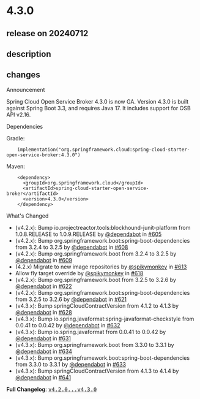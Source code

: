 # 4.3.0

## release on 20240712

## description

## changes

Announcement

Spring Cloud Open Service Broker 4.3.0 is now GA. Version 4.3.0 is built against Spring Boot 3.3, and requires Java 17. It includes support for OSB API v2.16.

Dependencies

Gradle:

        implementation("org.springframework.cloud:spring-cloud-starter-open-service-broker:4.3.0")

Maven:

        <dependency>
          <groupId>org.springframework.cloud</groupId>
          <artifactId>spring-cloud-starter-open-service-broker</artifactId>
          <version>4.3.0</version>
        </dependency>

What's Changed

* (v4.2.x): Bump io.projectreactor.tools:blockhound-junit-platform from 1.0.8.RELEASE to 1.0.9.RELEASE by <a class="user-mention notranslate" data-hovercard-type="organization" data-hovercard-url="/orgs/dependabot/hovercard" data-octo-click="hovercard-link-click" data-octo-dimensions="link_type:self" href="https://github.com/dependabot">@dependabot</a> in <a class="issue-link js-issue-link" data-error-text="Failed to load title" data-id="2249775862" data-permission-text="Title is private" data-url="https://github.com/spring-cloud/spring-cloud-open-service-broker/issues/605" data-hovercard-type="pull_request" data-hovercard-url="/spring-cloud/spring-cloud-open-service-broker/pull/605/hovercard" href="https://github.com/spring-cloud/spring-cloud-open-service-broker/pull/605">#605</a>
* (v4.2.x): Bump org.springframework.boot:spring-boot-dependencies from 3.2.4 to 3.2.5 by <a class="user-mention notranslate" data-hovercard-type="organization" data-hovercard-url="/orgs/dependabot/hovercard" data-octo-click="hovercard-link-click" data-octo-dimensions="link_type:self" href="https://github.com/dependabot">@dependabot</a> in <a class="issue-link js-issue-link" data-error-text="Failed to load title" data-id="2252144602" data-permission-text="Title is private" data-url="https://github.com/spring-cloud/spring-cloud-open-service-broker/issues/608" data-hovercard-type="pull_request" data-hovercard-url="/spring-cloud/spring-cloud-open-service-broker/pull/608/hovercard" href="https://github.com/spring-cloud/spring-cloud-open-service-broker/pull/608">#608</a>
* (v4.2.x): Bump org.springframework.boot from 3.2.4 to 3.2.5 by <a class="user-mention notranslate" data-hovercard-type="organization" data-hovercard-url="/orgs/dependabot/hovercard" data-octo-click="hovercard-link-click" data-octo-dimensions="link_type:self" href="https://github.com/dependabot">@dependabot</a> in <a class="issue-link js-issue-link" data-error-text="Failed to load title" data-id="2252144701" data-permission-text="Title is private" data-url="https://github.com/spring-cloud/spring-cloud-open-service-broker/issues/609" data-hovercard-type="pull_request" data-hovercard-url="/spring-cloud/spring-cloud-open-service-broker/pull/609/hovercard" href="https://github.com/spring-cloud/spring-cloud-open-service-broker/pull/609">#609</a>
* (4.2.x) Migrate to new image repositories by <a class="user-mention notranslate" data-hovercard-type="user" data-hovercard-url="/users/spikymonkey/hovercard" data-octo-click="hovercard-link-click" data-octo-dimensions="link_type:self" href="https://github.com/spikymonkey">@spikymonkey</a> in <a class="issue-link js-issue-link" data-error-text="Failed to load title" data-id="2293044086" data-permission-text="Title is private" data-url="https://github.com/spring-cloud/spring-cloud-open-service-broker/issues/613" data-hovercard-type="pull_request" data-hovercard-url="/spring-cloud/spring-cloud-open-service-broker/pull/613/hovercard" href="https://github.com/spring-cloud/spring-cloud-open-service-broker/pull/613">#613</a>
* Allow fly target override by <a class="user-mention notranslate" data-hovercard-type="user" data-hovercard-url="/users/spikymonkey/hovercard" data-octo-click="hovercard-link-click" data-octo-dimensions="link_type:self" href="https://github.com/spikymonkey">@spikymonkey</a> in <a class="issue-link js-issue-link" data-error-text="Failed to load title" data-id="2299947442" data-permission-text="Title is private" data-url="https://github.com/spring-cloud/spring-cloud-open-service-broker/issues/618" data-hovercard-type="pull_request" data-hovercard-url="/spring-cloud/spring-cloud-open-service-broker/pull/618/hovercard" href="https://github.com/spring-cloud/spring-cloud-open-service-broker/pull/618">#618</a>
* (v4.2.x): Bump org.springframework.boot from 3.2.5 to 3.2.6 by <a class="user-mention notranslate" data-hovercard-type="organization" data-hovercard-url="/orgs/dependabot/hovercard" data-octo-click="hovercard-link-click" data-octo-dimensions="link_type:self" href="https://github.com/dependabot">@dependabot</a> in <a class="issue-link js-issue-link" data-error-text="Failed to load title" data-id="2314468790" data-permission-text="Title is private" data-url="https://github.com/spring-cloud/spring-cloud-open-service-broker/issues/622" data-hovercard-type="pull_request" data-hovercard-url="/spring-cloud/spring-cloud-open-service-broker/pull/622/hovercard" href="https://github.com/spring-cloud/spring-cloud-open-service-broker/pull/622">#622</a>
* (v4.2.x): Bump org.springframework.boot:spring-boot-dependencies from 3.2.5 to 3.2.6 by <a class="user-mention notranslate" data-hovercard-type="organization" data-hovercard-url="/orgs/dependabot/hovercard" data-octo-click="hovercard-link-click" data-octo-dimensions="link_type:self" href="https://github.com/dependabot">@dependabot</a> in <a class="issue-link js-issue-link" data-error-text="Failed to load title" data-id="2314468657" data-permission-text="Title is private" data-url="https://github.com/spring-cloud/spring-cloud-open-service-broker/issues/621" data-hovercard-type="pull_request" data-hovercard-url="/spring-cloud/spring-cloud-open-service-broker/pull/621/hovercard" href="https://github.com/spring-cloud/spring-cloud-open-service-broker/pull/621">#621</a>
* (v4.3.x): Bump springCloudContractVersion from 4.1.2 to 4.1.3 by <a class="user-mention notranslate" data-hovercard-type="organization" data-hovercard-url="/orgs/dependabot/hovercard" data-octo-click="hovercard-link-click" data-octo-dimensions="link_type:self" href="https://github.com/dependabot">@dependabot</a> in <a class="issue-link js-issue-link" data-error-text="Failed to load title" data-id="2326835599" data-permission-text="Title is private" data-url="https://github.com/spring-cloud/spring-cloud-open-service-broker/issues/628" data-hovercard-type="pull_request" data-hovercard-url="/spring-cloud/spring-cloud-open-service-broker/pull/628/hovercard" href="https://github.com/spring-cloud/spring-cloud-open-service-broker/pull/628">#628</a>
* (v4.3.x): Bump io.spring.javaformat:spring-javaformat-checkstyle from 0.0.41 to 0.0.42 by <a class="user-mention notranslate" data-hovercard-type="organization" data-hovercard-url="/orgs/dependabot/hovercard" data-octo-click="hovercard-link-click" data-octo-dimensions="link_type:self" href="https://github.com/dependabot">@dependabot</a> in <a class="issue-link js-issue-link" data-error-text="Failed to load title" data-id="2342903563" data-permission-text="Title is private" data-url="https://github.com/spring-cloud/spring-cloud-open-service-broker/issues/632" data-hovercard-type="pull_request" data-hovercard-url="/spring-cloud/spring-cloud-open-service-broker/pull/632/hovercard" href="https://github.com/spring-cloud/spring-cloud-open-service-broker/pull/632">#632</a>
* (v4.3.x): Bump io.spring.javaformat from 0.0.41 to 0.0.42 by <a class="user-mention notranslate" data-hovercard-type="organization" data-hovercard-url="/orgs/dependabot/hovercard" data-octo-click="hovercard-link-click" data-octo-dimensions="link_type:self" href="https://github.com/dependabot">@dependabot</a> in <a class="issue-link js-issue-link" data-error-text="Failed to load title" data-id="2342903375" data-permission-text="Title is private" data-url="https://github.com/spring-cloud/spring-cloud-open-service-broker/issues/631" data-hovercard-type="pull_request" data-hovercard-url="/spring-cloud/spring-cloud-open-service-broker/pull/631/hovercard" href="https://github.com/spring-cloud/spring-cloud-open-service-broker/pull/631">#631</a>
* (v4.3.x): Bump org.springframework.boot from 3.3.0 to 3.3.1 by <a class="user-mention notranslate" data-hovercard-type="organization" data-hovercard-url="/orgs/dependabot/hovercard" data-octo-click="hovercard-link-click" data-octo-dimensions="link_type:self" href="https://github.com/dependabot">@dependabot</a> in <a class="issue-link js-issue-link" data-error-text="Failed to load title" data-id="2365773072" data-permission-text="Title is private" data-url="https://github.com/spring-cloud/spring-cloud-open-service-broker/issues/634" data-hovercard-type="pull_request" data-hovercard-url="/spring-cloud/spring-cloud-open-service-broker/pull/634/hovercard" href="https://github.com/spring-cloud/spring-cloud-open-service-broker/pull/634">#634</a>
* (v4.3.x): Bump org.springframework.boot:spring-boot-dependencies from 3.3.0 to 3.3.1 by <a class="user-mention notranslate" data-hovercard-type="organization" data-hovercard-url="/orgs/dependabot/hovercard" data-octo-click="hovercard-link-click" data-octo-dimensions="link_type:self" href="https://github.com/dependabot">@dependabot</a> in <a class="issue-link js-issue-link" data-error-text="Failed to load title" data-id="2365772792" data-permission-text="Title is private" data-url="https://github.com/spring-cloud/spring-cloud-open-service-broker/issues/633" data-hovercard-type="pull_request" data-hovercard-url="/spring-cloud/spring-cloud-open-service-broker/pull/633/hovercard" href="https://github.com/spring-cloud/spring-cloud-open-service-broker/pull/633">#633</a>
* (v4.3.x): Bump springCloudContractVersion from 4.1.3 to 4.1.4 by <a class="user-mention notranslate" data-hovercard-type="organization" data-hovercard-url="/orgs/dependabot/hovercard" data-octo-click="hovercard-link-click" data-octo-dimensions="link_type:self" href="https://github.com/dependabot">@dependabot</a> in <a class="issue-link js-issue-link" data-error-text="Failed to load title" data-id="2402330910" data-permission-text="Title is private" data-url="https://github.com/spring-cloud/spring-cloud-open-service-broker/issues/641" data-hovercard-type="pull_request" data-hovercard-url="/spring-cloud/spring-cloud-open-service-broker/pull/641/hovercard" href="https://github.com/spring-cloud/spring-cloud-open-service-broker/pull/641">#641</a>

<strong>Full Changelog</strong>: <a class="commit-link" href="https://github.com/spring-cloud/spring-cloud-open-service-broker/compare/v4.2.0...v4.3.0"><tt>v4.2.0...v4.3.0</tt></a>

